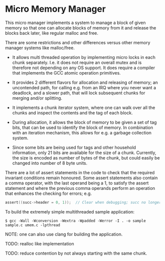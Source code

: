 # Micro Memory Manager

This micro manager implements a system to manage a block of given
memory so that one can allocate blocks of memory from it and release the
blocks back later, like regular malloc and free.

There are some restrictions and other differences versus other memory
manager systems like malloc/free.

* It allows multi threaded operation by implementing micro locks in each
  chunk separately. I.e. it does not require an overall mutex and is
  therefore not depending on any OS support. It does require a compiler that
  implements the GCC atomic operation primitives.

* It provides 2 different flavors for allocation and releasing of memory;
  an uncontended path, for calling e.g. from an IRQ where you never want a
  deadlock, and a slower path, that will lock subsequent chunks for merging
  and/or splitting.

* It implements a chunk iterator system, where one can walk over all the
  chunks and inspect the contents and the tag of each block.

* During allocation, it allows the block of memory to be given a set of tag
  bits, that can be used to identify the block of memory. In combination
  with an iteration mechanism, this allows for e.g. a garbage collection
  system.

* Since some bits are being used for tags and other household information,
  only 21 bits are available for the size of a chunk. Currently, the size is
  encoded as number of bytes of the chunk, but could easily be changed into
  number of 8 byte units.

There are a lot of assert statements in the code to check that the required
invariant conditions remain honoured. Some assert statements also contain a
comma operator, with the last operand being a 1, to satisfy the assert
statement and where the previous comma operands perform an operation that
enhances the checking for errors; e.g.

```C
assert((succ->header = 0, 1));  // Clear when debugging; succ no longer exists.
```

To build the extremely simple multithreaded sample application:

```
$ gcc -Wall -Wconversion -Wextra -Wpadded -Werror -I . -o sample sample.c umem.c -lpthread
```

NOTE: one can also use clang for building the application.

TODO: realloc like implementation

TODO: reduce contention by not always starting with the same chunk.
